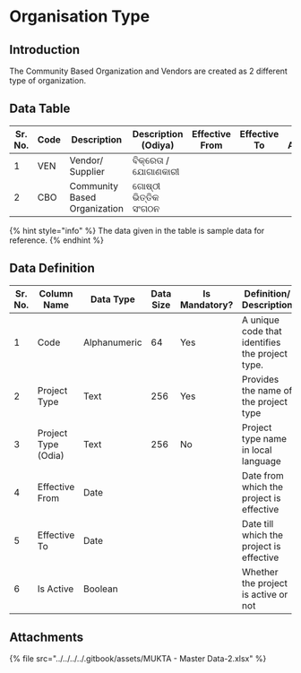 # Organisation Type

## Introduction

The Community Based Organization and Vendors are created as 2 different type of organization.

## Data Table

| Sr. No. | Code | Description                  | Description (Odiya)  | Effective From | Effective To | Is Active |
| ------- | ---- | ---------------------------- | -------------------- | -------------- | ------------ | --------- |
| 1       | VEN  | Vendor/ Supplier             | ବିକ୍ରେତା / ଯୋଗାଣକାରୀ |                |              |           |
| 2       | CBO  | Community Based Organization | ଗୋଷ୍ଠୀ ଭିତ୍ତିକ ସଂଗଠନ |                |              |           |

{% hint style="info" %}
The data given in the table is sample data for reference.
{% endhint %}

## Data Definition

| Sr. No. | Column Name         | Data Type    | Data Size | Is Mandatory? | Definition/ Description                         |
| ------- | ------------------- | ------------ | --------- | ------------- | ----------------------------------------------- |
| 1       | Code                | Alphanumeric | 64        | Yes           | A unique code that identifies the project type. |
| 2       | Project Type        | Text         | 256       | Yes           | Provides the name of the project type           |
| 3       | Project Type (Odia) | Text         | 256       | No            | Project type name in local language             |
| 4       | Effective From      | Date         |           |               | Date from which the project is effective        |
| 5       | Effective To        | Date         |           |               | Date till which the project is effective        |
| 6       | Is Active           | Boolean      |           |               | Whether the project is active or not            |

## Attachments

{% file src="../../../../.gitbook/assets/MUKTA - Master Data-2.xlsx" %}
